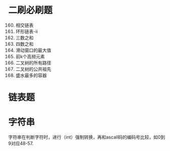 # 二刷必刷题
160. 相交链表
142. 环形链表-ii
15. 三数之和
18. 四数之和
239. 滑动窗口的最大值
347. 前k个高频元素
257. 二叉树的所有路径
236. 二叉树的公共祖先
11. 盛水最多的容器
# 链表题
# 字符串
字符串在判断字符时，进行（int）强制转换，再和ascall码的编码号比较，如0到9对应48-57.
